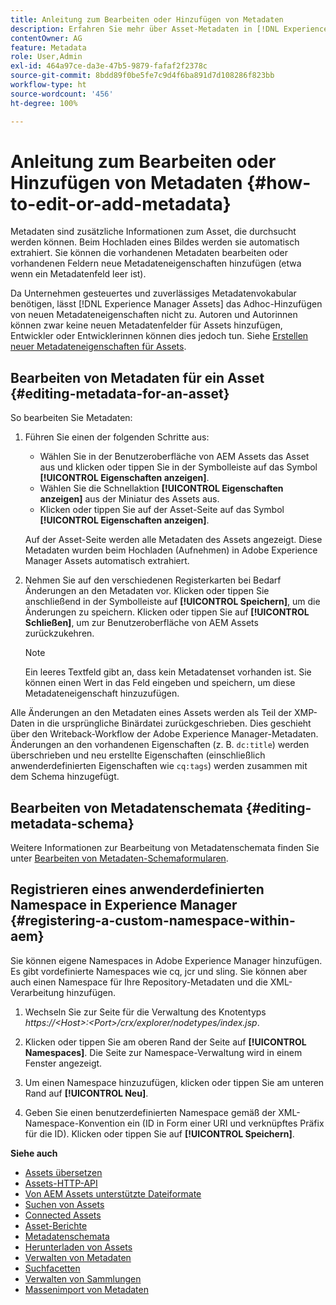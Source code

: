 ```yaml
---
title: Anleitung zum Bearbeiten oder Hinzufügen von Metadaten
description: Erfahren Sie mehr über Asset-Metadaten in [!DNL Experience Manager Assets] und lernen Sie die verschiedenen Bearbeitungsmöglichkeiten kennen.
contentOwner: AG
feature: Metadata
role: User,Admin
exl-id: 464a97ce-da3e-47b5-9879-fafaf2f2378c
source-git-commit: 8bdd89f0be5fe7c9d4f6ba891d7d108286f823bb
workflow-type: ht
source-wordcount: '456'
ht-degree: 100%

---
```


# Anleitung zum Bearbeiten oder Hinzufügen von Metadaten {#how-to-edit-or-add-metadata}

Metadaten sind zusätzliche Informationen zum Asset, die durchsucht werden können. Beim Hochladen eines Bildes werden sie automatisch extrahiert. Sie können die vorhandenen Metadaten bearbeiten oder vorhandenen Feldern neue Metadateneigenschaften hinzufügen (etwa wenn ein Metadatenfeld leer ist).

Da Unternehmen gesteuertes und zuverlässiges Metadatenvokabular benötigen, lässt [!DNL Experience Manager Assets] das Adhoc-Hinzufügen von neuen Metadateneigenschaften nicht zu. Autoren und Autorinnen können zwar keine neuen Metadatenfelder für Assets hinzufügen, Entwickler oder Entwicklerinnen können dies jedoch tun. Siehe [Erstellen neuer Metadateneigenschaften für Assets](meta-edit.md#editing-metadata-schema).

## Bearbeiten von Metadaten für ein Asset {#editing-metadata-for-an-asset}

So bearbeiten Sie Metadaten:

1. Führen Sie einen der folgenden Schritte aus:

   * Wählen Sie in der Benutzeroberfläche von AEM Assets das Asset aus und klicken oder tippen Sie in der Symbolleiste auf das Symbol **[!UICONTROL Eigenschaften anzeigen]**.
   * Wählen Sie die Schnellaktion **[!UICONTROL Eigenschaften anzeigen]** aus der Miniatur des Assets aus.
   * Klicken oder tippen Sie auf der Asset-Seite auf das Symbol **[!UICONTROL Eigenschaften anzeigen]**.

   Auf der Asset-Seite werden alle Metadaten des Assets angezeigt. Diese Metadaten wurden beim Hochladen (Aufnehmen) in Adobe Experience Manager Assets automatisch extrahiert.

1. Nehmen Sie auf den verschiedenen Registerkarten bei Bedarf Änderungen an den Metadaten vor. Klicken oder tippen Sie anschließend in der Symbolleiste auf **[!UICONTROL Speichern]**, um die Änderungen zu speichern. Klicken oder tippen Sie auf **[!UICONTROL Schließen]**, um zur Benutzeroberfläche von AEM Assets zurückzukehren.

   >[!NOTE]
   >
   >Ein leeres Textfeld gibt an, dass kein Metadatenset vorhanden ist. Sie können einen Wert in das Feld eingeben und speichern, um diese Metadateneigenschaft hinzuzufügen.

Alle Änderungen an den Metadaten eines Assets werden als Teil der XMP-Daten in die ursprüngliche Binärdatei zurückgeschrieben. Dies geschieht über den Writeback-Workflow der Adobe Experience Manager-Metadaten. Änderungen an den vorhandenen Eigenschaften (z. B. `dc:title`) werden überschrieben und neu erstellte Eigenschaften (einschließlich anwenderdefinierten Eigenschaften wie `cq:tags`) werden zusammen mit dem Schema hinzugefügt.

<!-- XMP write-back is supported and enabled for the platforms and file formats described in technical requirements. -->

## Bearbeiten von Metadatenschemata {#editing-metadata-schema}

Weitere Informationen zur Bearbeitung von Metadatenschemata finden Sie unter [Bearbeiten von Metadaten-Schemaformularen](metadata-schemas.md#edit-metadata-schema-forms).

## Registrieren eines anwenderdefinierten Namespace in Experience Manager {#registering-a-custom-namespace-within-aem}

Sie können eigene Namespaces in Adobe Experience Manager hinzufügen. Es gibt vordefinierte Namespaces wie cq, jcr und sling. Sie können aber auch einen Namespace für Ihre Repository-Metadaten und die XML-Verarbeitung hinzufügen.

1. Wechseln Sie zur Seite für die Verwaltung des Knotentyps *https://&lt;Host>:&lt;Port>/crx/explorer/nodetypes/index.jsp*.
1. Klicken oder tippen Sie am oberen Rand der Seite auf **[!UICONTROL Namespaces]**. Die Seite zur Namespace-Verwaltung wird in einem Fenster angezeigt.

1. Um einen Namespace hinzuzufügen, klicken oder tippen Sie am unteren Rand auf **[!UICONTROL Neu]**.
1. Geben Sie einen benutzerdefinierten Namespace gemäß der XML-Namespace-Konvention ein (ID in Form einer URI und verknüpftes Präfix für die ID). Klicken oder tippen Sie auf **[!UICONTROL Speichern]**.

**Siehe auch**

* [Assets übersetzen](translate-assets.md)
* [Assets-HTTP-API](mac-api-assets.md)
* [Von AEM Assets unterstützte Dateiformate](file-format-support.md)
* [Suchen von Assets](search-assets.md)
* [Connected Assets](use-assets-across-connected-assets-instances.md)
* [Asset-Berichte](asset-reports.md)
* [Metadatenschemata](metadata-schemas.md)
* [Herunterladen von Assets](download-assets-from-aem.md)
* [Verwalten von Metadaten](manage-metadata.md)
* [Suchfacetten](search-facets.md)
* [Verwalten von Sammlungen](manage-collections.md)
* [Massenimport von Metadaten](metadata-import-export.md)
